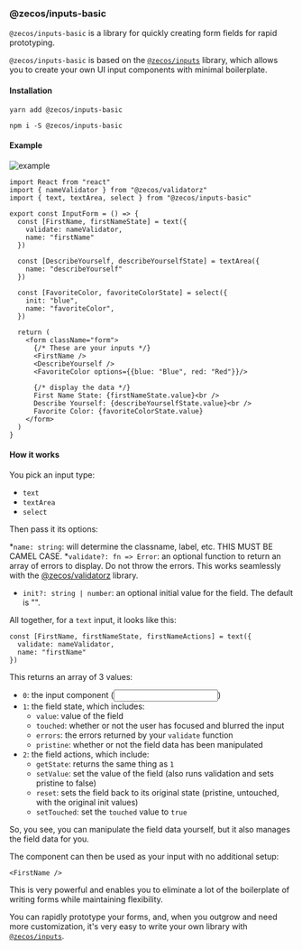 ### @zecos/inputs-basic

`@zecos/inputs-basic` is a library for quickly creating form fields for rapid prototyping.

`@zecos/inputs-basic` is based on the [`@zecos/inputs`](https://npmjs.com/@zecos/inputs) library, which allows you to create your own UI input components with minimal boilerplate.


#### Installation

`yarn add @zecos/inputs-basic`

`npm i -S @zecos/inputs-basic`

#### Example

![example](https://s5.gifyu.com/images/ezgif.com-crop762341ac25e7e4f4.gif)

```tsx
import React from "react"
import { nameValidator } from "@zecos/validatorz"
import { text, textArea, select } from "@zecos/inputs-basic"

export const InputForm = () => {
  const [FirstName, firstNameState] = text({
    validate: nameValidator,
    name: "firstName"
  })

  const [DescribeYourself, describeYourselfState] = textArea({
    name: "describeYourself"
  })
  
  const [FavoriteColor, favoriteColorState] = select({
    init: "blue",
    name: "favoriteColor",
  })

  return (
    <form className="form">
      {/* These are your inputs */}
      <FirstName />
      <DescribeYourself />
      <FavoriteColor options={{blue: "Blue", red: "Red"}}/>

      {/* display the data */}
      First Name State: {firstNameState.value}<br />
      Describe Yourself: {describeYourselfState.value}<br />
      Favorite Color: {favoriteColorState.value}
    </form>
  )
}
```

#### How it works

You pick an input type:

* `text`
* `textArea`
* `select`

Then pass it its options:

*`name: string`: will determine the classname, label, etc. THIS MUST BE CAMEL CASE.
*`validate?: fn => Error`: an optional function to return an array of errors to display. Do not throw the errors. This works seamlessly with the [@zecos/validatorz](https://npmjs.com/@zecos/validatorz) library.
* `init?: string | number`: an optional initial value for the field. The default is "".

All together, for a `text` input, it looks like this:

```tsx
const [FirstName, firstNameState, firstNameActions] = text({
  validate: nameValidator,
  name: "firstName"
})
```

This returns an array of 3 values:

* `0`: the input component (<input />)
* `1`: the field state, which includes:
  * `value`: value of the field
  * `touched`: whether or not the user has focused and blurred the input
  * `errors`: the errors returned by your `validate` function
  * `pristine`: whether or not the field data has been manipulated
* `2`: the field actions, which include:
  * `getState`: returns the same thing as `1`
  * `setValue`: set the value of the field (also runs validation and sets pristine to false)
  * `reset`: sets the field back to its original state (pristine, untouched, with the original init values)
  * `setTouched`: set the `touched` value to `true`
  
So, you see, you can manipulate the field data yourself, but it also manages the field data for you.

The component can then be used as your input with no additional setup:

```tsx
<FirstName />
```

This is very powerful and enables you to eliminate a lot of the boilerplate of writing forms while maintaining flexibility.

You can rapidly prototype your forms, and, when you outgrow and need more customization, it's very easy to write your own library with [`@zecos/inputs`](https://npmjs.com/@zecos/inputs).